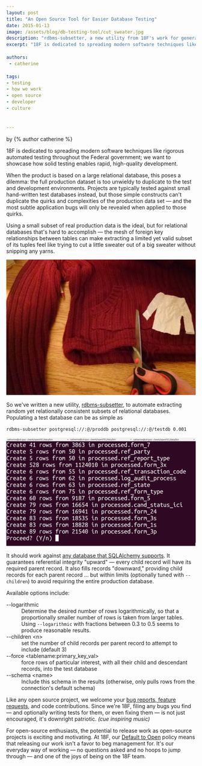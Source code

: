 ```yaml
---
layout: post
title: "An Open Source Tool for Easier Database Testing"
date: 2015-01-13
image: /assets/blog/db-testing-tool/cut_sweater.jpg
description: "rdbms-subsetter, a new utility from 18F's work for generating test databases."
excerpt: "18F is dedicated to spreading modern software techniques like rigorous automated testing throughout the Federal government; we want to showcase how solid testing enables rapid, high-quality development. When the product is based on a large relational database, this poses a dilemma: the full production dataset is too unwieldy to duplicate to the test and development environments."

authors:
 - catherine

tags:
- testing
- how we work
- open source
- developer
- culture


---
```

<p class="authors">
  by {% author catherine %}
</p>

18F is dedicated to spreading modern software techniques like
rigorous automated testing throughout the Federal government;
we want to showcase how solid testing enables rapid, high-quality
development.

When the product is based on a large relational database, this
poses a dilemma: the full production dataset is too unwieldy to
duplicate to the test and development environments.  Projects
are typically tested against small hand-written test databases
instead, but those simple constructs can't
duplicate the quirks and complexities of the production data set &#8212; and
the most subtle application bugs will only be revealed when
applied to those quirks.

Using a small subset of real production data is the ideal, but for
relational databases that's hard to accomplish &#8212; the mesh
of foreign key relationships between tables can make extracting a limited
yet valid subset of its tuples feel like trying to cut a little sweater
out of a big sweater without snipping any yarns.

![Don't break any yarns.](/assets/blog/db-testing-tool/cut_sweater.jpg)

So we've written a new utility,
[rdbms-subsetter](https://github.com/18F/rdbms-subsetter),
to automate extracting random yet relationally consistent
subsets of relational databases.
Populating a test database can be as simple as

```bash
rdbms-subsetter postgresql://:@/proddb postgresql://:@/testdb 0.001
```

![rdbms-subsetter in action](/assets/blog/db-testing-tool/subsetter.png)

It should work against
[any database that SQLAlchemy supports](http://docs.sqlalchemy.org/en/rel_0_9/core/engines.html#supported-databases).
It guarantees referential integrity "upward" &#8212; every child
record will have its required parent record.
It also fills records "downward,"
providing child records for each parent record &#8230; but within
limits (optionally tuned with `--children`) to avoid
requiring the entire production database.

Available options include:

<dl>
  <dt>--logarithmic</dt>
  <dd>Determine the desired number of rows logarithmically,
      so that a proportionally smaller number of rows is taken
      from larger tables.  Using <code>--logarithmic</code> with fractions
      between 0.3 to 0.5 seems to produce reasonable results.</dd>
  <dt>--children &lt;n&gt;</dt>
  <dd>set the number of child records per parent record to
      attempt to include (default 3)</dd>
  <dt>--force &lt;tablename:primary_key_val&gt;</dt>
  <dd>force rows of particular interest, with all their child
      and descendant records, into the test database</dd>
  <dt>--schema &lt;name&gt;</dt>
  <dd>Include this schema in the results (otherwise,
      only pulls rows from the connection's default schema)</dd>
</dl>

Like any open source project, we welcome your
[bug reports, feature requests](https://github.com/18F/rdbms-subsetter/issues),
and code contributions.
Since we're 18F, filing any bugs you find &#8212; and optionally writing tests for them, or even fixing them &#8212; is not just encouraged, it's downright patriotic.
_(cue inspiring music)_

For open-source enthusiasts, the potential to release work
as open-source projects is exciting and motivating.  At 18F,
our [Default to Open](https://github.com/18F/open-source-policy/)
policy means that releasing our work isn't a favor to beg
management for.  It's our everyday way of working &#8212; no questions asked and no hoops to jump through &#8212; and one
of the joys of being on the 18F team.

